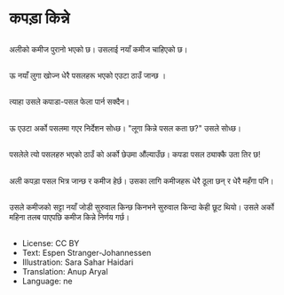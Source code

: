 # कपड़ा किन्ने

##
अलीको कमीज पुरानो भएको छ। उसलाई नयाँ कमीज चाहिएको छ।

##
ऊ नयाँ लुगा खोज्न धेरै पसलहरू भएको एउटा ठाउँ जान्छ ।

##
त्याहा उसले कपाडा-पसल फेला पार्न सक्दैन।

##
ऊ एउटा अर्को पसलमा गएर निर्देशन सोध्छ। "लूगा किन्ने पसल कता छ?" उसले सोध्छ।

##
पसलेले त्यो पसलहरु भएको ठाउँ को अर्को छेउमा औंल्याउँछ। कपडा पसल ठ्याक्कै उता तिर छ!

##
अली कपड़ा पसल भित्र जान्छ र कमीज हेर्छ। उसका लागि कमीजहरू धेरै ठूला छन् र धेरै महँगा पनि।

##
उसले कमीजको सट्टा नयाँ जोडी सुरुवाल किन्छ किनभने सुरुवाल किन्दा केही छूट थियो। उसले अर्को महिना तलब पाएपछि कमीज किन्ने निर्णय गर्छ।

##
* License: CC BY
* Text: Espen Stranger-Johannessen
* Illustration: Sara Sahar Haidari
* Translation: Anup Aryal
* Language: ne
